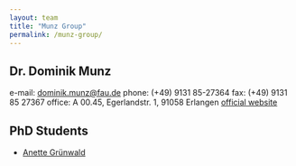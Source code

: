 ```yaml
---
layout: team
title: "Munz Group"
permalink: /munz-group/
---
```


## Dr. Dominik Munz

e-mail: [dominik.munz@fau.de](mailto:dominik.munz@fau.de) 
phone: (+49) 9131 85-27364
fax: (+49) 9131 85 27367
office: A 00.45, Egerlandstr. 1, 91058 Erlangen
[official website](https://www.chemistry.nat.fau.eu/munz-group/)


## PhD Students

- [Anette Grünwald](/team/annette-gruenwald)
